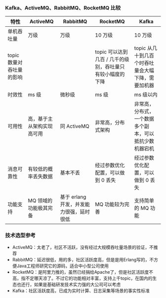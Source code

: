 ### Kafka、ActiveMQ、RabbitMQ、RocketMQ 比较

| 特性                     | ActiveMQ                   | RabbitMQ                                 | RocketMQ                                                  | Kafka                                                  |
| ------------------------ | -------------------------- | ---------------------------------------- | --------------------------------------------------------- | ------------------------------------------------------ |
| 单机吞吐量               | 万级                       | 万级                                     | 10 万级                                                   | 10 万级                                                |
| topic 数量对吞吐量的影响 |                            |                                          | topic 可以达到几百 / 几千的级别，吞吐量只有较小幅度的下降 | topic 从几十到几百个时吞吐量会大幅下降，需要加机器     |
| 时效性                   | ms 级                      | 微秒级                                   | ms 级                                                     | ms 级以内                                              |
| 可用性                   | 高，基于主从架构实现高可用 | 同 ActiveMQ                              | 非常高，分布式架构                                        | 非常高，分布式，一个数据多个副本，可以抵抗少数机器宕机 |
| 消息可靠性               | 有较低的概率丢失数据       | 基本不丢                                 | 经过参数优化配置，可以做到 0 丢失                         | 经过参数优化配置，可以做到 0 丢失                      |
| 功能支持                 | MQ 领域的功能极其完备      | 基于 erlang 开发，并发能力很强，延时很低 | MQ 功能较为完善                                           | 支持简单的 MQ 功能                                     |

### 技术选型参考

- ActiveMQ：太老了，社区不活跃，没有经过大规模吞吐量场景的验证，不推荐
- RabbitMQ：延迟很低，用的多，社区活跃度高，但是是用Erlang写的，不方便Java工程师研究它的源码，适合中小型公司使用
- RocketMQ：是阿里力推的，虽然已经捐给Apache了，但是社区活跃度不高，指不定哪天凉了。不过它的功能相对丰富，支持上千topic，在国内的生态也还行，如果是基础研发技术实力强的大公司可以考虑
- Kafka：社区活跃度高，已成为实时计算、日志采集等场景的事实性标准
